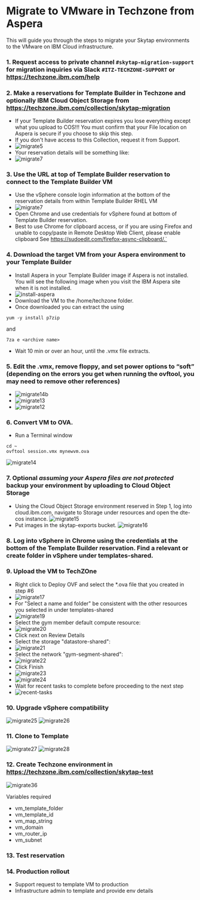 # Migrate to VMware in Techzone from Aspera

This will guide you through the steps to migrate your Skytap environments to the VMware on IBM Cloud infrastructure.

### 1. Request access to private channel `#skytap-migration-support` for migration inquiries via Slack `#ITZ-TECHZONE-SUPPORT` or https://techzone.ibm.com/help

### 2. Make a reservations for Template Builder in Techzone and optionally IBM Cloud Object Storage from https://techzone.ibm.com/collection/skytap-migration
- If your Template Builder reservation expires you lose everything except what you upload to COS!!! You must confirm that your File location on Aspera is secure if you choose to skip this step. 
- If you don't have access to this Collection, request it from Support. 
- ![migrate5](https://github.com/IBM/itz-support-public/blob/main/Skytap/Skytap-Runbooks/Images/skytapmigrate5.png)
- Your reservation details will be something like:
- ![migrate7](https://github.com/IBM/itz-support-public/blob/main/Skytap/Skytap-Runbooks/Images/skytapmigrate6.png) 

### 3. Use the URL at top of Template Builder reservation to connect to the Template Builder VM
- Use the vSphere console login information at the bottom of the reservation details from within Template Builder RHEL VM
- ![migrate7](https://github.com/IBM/itz-support-public/blob/main/Skytap/Skytap-Runbooks/Images/skytapmigrate7.png)
- Open Chrome and use credentials for vSphere found at bottom of Template Builder reservation.
- Best to use Chrome for clipboard access, or if you are using Firefox and unable to copy/paste in Remote Desktop Web Client, please enable clipboard See https://sudoedit.com/firefox-async-clipboard/.` 

### 4. Download the target VM from your Aspera environment to your Template Builder
- Install Aspera in your Template Builder image if Aspera is not installed. You will see the following image when you visit the IBM Aspera site when it is not installed.
- ![install-aspera](https://user-images.githubusercontent.com/18425410/201855212-c4c8a934-4d37-4bdb-a722-cc96f2bc2c00.jpg)
- Download the VM to the /home/techzone folder.
- Once downloaded you can extract the using 
```
yum -y install p7zip
```
and 
```
7za e <archive name>
```
- Wait 10 min or over an hour, until the .vmx file extracts.

### 5. Edit the .vmx, remove floppy, and set power options to “soft” (depending on the errors you get when running the ovftool, you may need to remove other references)
- ![migrate14b](https://github.com/IBM/itz-support-public/blob/main/Skytap/Skytap-Runbooks/Images/skytapmigrate14b.png)
- ![migrate13](https://github.com/IBM/itz-support-public/blob/main/Skytap/Skytap-Runbooks/Images/skytapmigrate13.png)
- ![migrate12](https://github.com/IBM/itz-support-public/blob/main/Skytap/Skytap-Runbooks/Images/skytapmigrate12.png)

### 6. Convert VM to OVA.  
- Run a Terminal window
```
cd ~
ovftool session.vmx mynewvm.ova
```
  ![migrate14](https://github.com/IBM/itz-support-public/blob/main/Skytap/Skytap-Runbooks/Images/skytapmigrate14.png)

### 7. **Optional** *assuming your Aspera files are not protected* backup your environment by uploading to Cloud Object Storage
- Using the Cloud Object Storage environment reserved in Step 1, log into cloud.ibm.com, navigate to Storage under resources and open the dte-cos instance.
  ![migrate15](https://github.com/IBM/itz-support-public/blob/main/Skytap/Skytap-Runbooks/Images/skytapmigrate15.png)
- Put images in the skytap-exports bucket.
  ![migrate16](https://github.com/IBM/itz-support-public/blob/main/Skytap/Skytap-Runbooks/Images/skytapmigrate16.png)

### 8. Log into vSphere in Chrome using the credentials at the bottom of the Template Builder reservation.  Find a relevant or create folder in vSphere under templates-shared.  

### 9. Upload the VM to TechZOne 
- Right click to Deploy OVF and select the *.ova file that you created in step #6
- ![migrate17](https://github.com/IBM/itz-support-public/blob/main/Skytap/Skytap-Runbooks/Images/skytapmigrate17.png)
- For "Select a name and folder" be consistent with the other resources you selected in under templates-shared
- ![migrate19](https://github.com/IBM/itz-support-public/blob/main/Skytap/Skytap-Runbooks/Images/skytapmigrate19.png)
- Select the gym member default compute resource:
- ![migrate20](https://github.com/IBM/itz-support-public/blob/main/Skytap/Skytap-Runbooks/Images/skytapmigrate20.png)
- Click next on Review Details
- Select the storage "datastore-shared":
- ![migrate21](https://github.com/IBM/itz-support-public/blob/main/Skytap/Skytap-Runbooks/Images/skytapmigrate21.png)
- Select the network "gym-segment-shared":
- ![migrate22](https://github.com/IBM/itz-support-public/blob/main/Skytap/Skytap-Runbooks/Images/skytapmigrate22.png)
- Click Finish
- ![migrate23](https://github.com/IBM/itz-support-public/blob/main/Skytap/Skytap-Runbooks/Images/skytapmigrate23.png)
- ![migrate24](https://github.com/IBM/itz-support-public/blob/main/Skytap/Skytap-Runbooks/Images/skytapmigrate24.png)
- Wait for recent tasks to complete before proceeding to the next step
- ![recent-tasks](https://user-images.githubusercontent.com/18425410/201935029-73647d6d-4554-4c5f-b6ca-da16feaa4d04.jpg)

### 10. Upgrade vSphere compatibility
![migrate25](https://github.com/IBM/itz-support-public/blob/main/Skytap/Skytap-Runbooks/Images/skytapmigrate25.png)
![migrate26](https://github.com/IBM/itz-support-public/blob/main/Skytap/Skytap-Runbooks/Images/skytapmigrate26.png)

### 11. Clone to Template
![migrate27](https://github.com/IBM/itz-support-public/blob/main/Skytap/Skytap-Runbooks/Images/skytapmigrate27.png)
![migrate28](https://github.com/IBM/itz-support-public/blob/main/Skytap/Skytap-Runbooks/Images/skytapmigrate28.png)

### 12. Create Techzone environment in https://techzone.ibm.com/collection/skytap-test
![migrate36](https://github.com/IBM/itz-support-public/blob/main/Skytap/Skytap-Runbooks/Images/skytapmigrate36.png)

Variables required
- vm_template_folder
- vm_template_id
- vm_map_string
- vm_domain
- vm_router_ip
- vm_subnet

### 13. Test reservation

### 14. Production rollout
- Support request to template VM to production
- Infrastructure admin to template and provide env details


